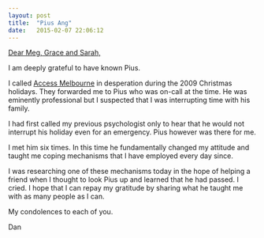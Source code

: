 ```yaml
---
layout: post
title:  "Pius Ang"
date:   2015-02-07 22:06:12
---
```


[Dear Meg, Grace and Sarah,](http://legacy.com/guestbooks/theage-au/pius-ang-condolences/173979396)

I am deeply grateful to have known Pius.

I called [Access Melbourne][] in desperation during the 2009 Christmas holidays.
They forwarded me to Pius who was on-call at the time.
He was eminently professional but I suspected that I was interrupting time with his family.

[Access Melbourne]: http://accessprograms.com.au

I had first called my previous psychologist only to hear that he would not interrupt his holiday even for an emergency.
Pius however was there for me.

I met him six times.
In this time he fundamentally changed my attitude and taught me coping mechanisms that I have employed every day since.

I was researching one of these mechanisms today in the hope of helping a friend when I thought to look Pius up and learned that he had passed.
I cried.
I hope that I can repay my gratitude by sharing what he taught me with as many people as I can.

My condolences to each of you.

Dan
